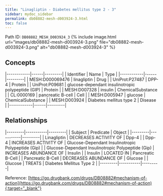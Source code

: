 ```yaml
---
title: "Linagliptin - Diabetes mellitus type 2 - 3"
sidebar: mydoc_sidebar
permalink: db08882-mesh-d003924-3.html
toc: false 
---
```



Path ID: `DB08882_MESH_D003924_3`
{% include image.html url="images/db08882-mesh-d003924-3.png" file="db08882-mesh-d003924-3.png" alt="db08882-mesh-d003924-3" %}

## Concepts

|------------|------|---------|
| Identifier | Name | Type    |
|------------|------|---------|
| MESH:D000069476 | linagliptin | Drug |
| UniProt:P27487 | DPP-4 | Protein |
| UniProt:P09681 | glucose-dependant insulinotropic polypeptide (GIP) | Protein |
| MESH:D007328 | insulin | ChemicalSubstance |
| CL:0000169 | pancreatic B-cell | Cell |
| MESH:D005947 | glucose | ChemicalSubstance |
| MESH:D003924 | Diabetes mellitus type 2 | Disease |
|------------|------|---------|

## Relationships

|---------|-----------|---------|
| Subject | Predicate | Object  |
|---------|-----------|---------|
| Linagliptin | DECREASES ACTIVITY OF | Dpp-4 |
| Dpp-4 | INCREASES ACTIVITY OF | Glucose-Dependant Insulinotropic Polypeptide (Gip) |
| Glucose-Dependant Insulinotropic Polypeptide (Gip) | INCREASES ABUNDANCE OF | Insulin |
| Insulin | LOCATED IN | Pancreatic B-Cell |
| Pancreatic B-Cell | DECREASES ABUNDANCE OF | Glucose |
| Glucose | TREATS | Diabetes Mellitus Type 2 |
|---------|-----------|---------|

Reference: [https://go.drugbank.com/drugs/DB08882#mechanism-of-action](https://go.drugbank.com/drugs/DB08882#mechanism-of-action){:target="_blank"}